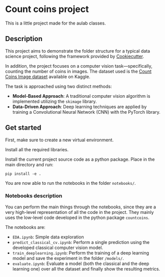 # Count coins project

This is a little project made for the aulab classes.


## Description  
This project aims to demonstrate the folder structure for a typical data science project, following the framework provided by [Cookiecutter](https://github.com/drivendataorg/cookiecutter-data-science).  

In addition, the project focuses on a computer vision task—specifically, counting the number of coins in images. The dataset used is the [Count Coins Image dataset](https://www.kaggle.com/datasets/balabaskar/count-coins-image-dataset) available on Kaggle.  

The task is approached using two distinct methods:  

- **Model-Based Approach**: A traditional computer vision algorithm is implemented utilizing the `skimage` library.  
- **Data-Driven Approach**: Deep learning techniques are applied by training a Convolutional Neural Network (CNN) with the PyTorch library.  



## Get started

First, make sure to create a new virtual environment.

Install all the required libraries.

Install the current project source code as a python package. Place in the main directory and run:

    pip install -e .

You are now able to run the notebooks in the folder `notebooks/`.

### Notebooks description

You can perform the main things through the notebooks, since they are a very high-level representation of all the code in the project. They mainly uses the low-level code developed in the python package `countcoins`.

The notebooks are:

- `EDA.ipynb`: Simple data exploration
- `predict_classical_cv.ipynb`: Perform a single prediction using the developed classical computer vision model. 
- `train_deeplearning.ipynb`: Perform the training of a deep learning model and save the experiment in the folder `/models/`.
- `evaluate.ipynb`: Evaluate a model (both the classical and the deep learning one) over all the dataset and finally show the resulting metrics.